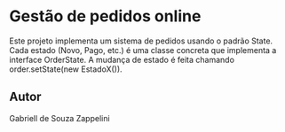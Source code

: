 # Gestão de pedidos online
Este projeto implementa um sistema de pedidos usando o padrão State.
Cada estado (Novo, Pago, etc.) é uma classe concreta que implementa a interface OrderState.
A mudança de estado é feita chamando order.setState(new EstadoX()).

## Autor
Gabriell de Souza Zappelini
